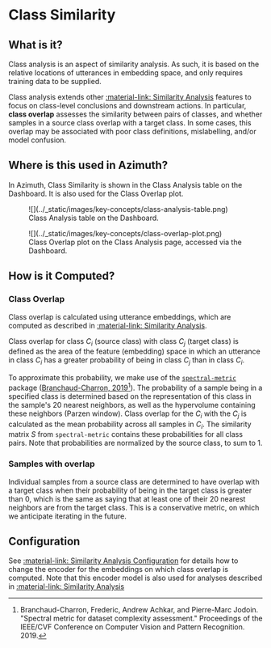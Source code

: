 # Class Similarity

## What is it?

Class analysis is an aspect of similarity analysis. As such, it is based on the relative locations
of utterances in embedding space, and only requires training data to be supplied.

Class analysis extends other
[:material-link: Similarity Analysis](./similarity.md) features to
focus on class-level conclusions and downstream actions. In particular, **class overlap**
assesses the similarity between pairs of classes, and whether samples in a source class overlap
with a target class. In some cases, this overlap may be associated with poor class definitions,
mislabelling, and/or model confusion.

## Where is this used in Azimuth?

In Azimuth, Class Similarity is shown in the Class Analysis table on the Dashboard. It is also
used for the Class Overlap plot.

<figure markdown>
![](../_static/images/key-concepts/class-analysis-table.png)
<figcaption>
Class Analysis table on the Dashboard.
</figcaption>
</figure>

<figure markdown>
![](../_static/images/key-concepts/class-overlap-plot.png)
<figcaption>
Class Overlap plot on the Class Analysis page, accessed via the Dashboard.
</figcaption>
</figure>

## How is it Computed?

### Class Overlap

Class overlap is calculated using utterance embeddings, which are computed as described in
[:material-link: Similarity Analysis](./similarity.md).

Class overlap for class *C<sub>i</sub>* (source class) with class *C<sub>j</sub>* (target class) is
defined as the area of the feature (embedding) space in which an utterance in class
*C<sub>i</sub>* has a greater probability of being in class *C<sub>j</sub>* than in class
*C<sub>i</sub>*.

To approximate this probability, we make use of the
[`spectral-metric`](https://github.com/Dref360/spectral-metric) package
([Branchaud-Charron, 2019](https://arxiv.org/abs/1905.07299)[^1]). The probability of a sample
being in a specified class is determined based on the representation of this class in the
sample's 20 nearest neighbors, as well as the hypervolume containing these neighbors (Parzen
window). Class overlap for the *C<sub>i</sub>* with the *C<sub>j</sub>* is calculated as the mean
probability across all samples in *C<sub>i</sub>*. The similarity matrix *S* from `spectral-metric`
contains these probabilities for all class pairs. Note that probabilities are normalized by the
source class, to sum to 1.

### Samples with overlap

Individual samples from a source class are determined to have overlap with a target class when
their probability of being in the target class is greater than 0, which is the same as saying
that at least one of their 20 nearest neighbors are from the target class. This is a
conservative metric, on which we anticipate iterating in the future.

## Configuration

See
[:material-link: Similarity Analysis Configuration](
../reference/configuration/analyses/similarity.md)
for details how to change the encoder for the embeddings on which class overlap is computed.
Note that this encoder model is also used for analyses described in
[:material-link: Similarity Analysis](./similarity.md)

[^1]: Branchaud-Charron, Frederic, Andrew Achkar, and Pierre-Marc Jodoin. "Spectral metric for
dataset complexity assessment." Proceedings of the IEEE/CVF Conference on Computer Vision and
Pattern Recognition. 2019.